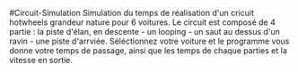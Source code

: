 #Circuit-Simulation
Simulation du temps de réalisation d'un cricuit hotwheels grandeur nature pour 6 voitures.
Le circuit est composé de 4 partie : la piste d'élan, en descente - un looping - un saut au dessus d'un ravin - une piste d'arrviée.
Séléctionnez votre voiture et le programme vous donne votre temps de passage, ainsi que les temps de chaque parties et la vitesse en sortie. 
